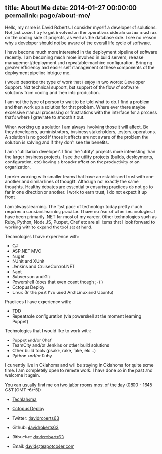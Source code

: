 title: About Me
date: 2014-01-27 00:00:00
permalink: page/about-me/
---
Hello, my name is David Roberts. I consider myself a developer of solutions. Not just code. I try to get involved on the operations side almost as much as on the coding side of projects, as well as the database side. I see no reason why a developer should not be aware of the overall life cycle of software.

I have become much more interested in the deployment pipeline of software recently. I am becoming much more involved in build servers, release management/deployment and repeatable machine configuration. Bringing greater efficiency and easier self management of these components of the deployment pipeline intrigue me.

I would describe the type of work that I enjoy in two words: Developer Support. Not technical support, but support of the flow of software solutions from coding and then into production.

I am not the type of person to wait to be told what to do. I find a problem and then work up a solution for that problem. Where ever there maybe excessive manual processing or frustrations with the interface for a process that's where I gravitate to smooth it out.

When working up a solution I am always involving those it will affect. Be they developers, administrators, business stakeholders, testers, operations. A solution is no good if those it affects are not aware of the problem the solution is solving and if they don't see the benefits.

I am a 'utilitarian developer'. I find the 'utility' projects more interesting than the larger business projects. I see the utility projects (builds, deployments, configuration, etc) having a broader affect on the productivity of an organization.

I prefer working with smaller teams that have an established trust with one another and similar lines of thought. Although not exactly the same thoughts. Healthy debates are essential to ensuring practices do not go to far in one direction or another. I work to earn trust, I do not expect it up front.

I am always learning. The fast pace of technology today pretty much requires a constant learning practice. I have no fear of other technologies. I have been primarily .NET for most of my career. Other technologies such as Ruby, Python, Node.JS, Puppet, Chef etc are all items that I look forward to working with to expand the tool set at hand.

Technologies I have experience with:
 * C#
 * ASP.NET MVC
 * Nuget
 * NUnit and XUnit
 * Jenkins and CruiseControl.NET
 * Nant
 * Subversion and Git
 * Powershell (does that even count though ;-) )
 * Octopus Deploy
 * Linux (In the past I've used ArchLinux and Ubuntu)

Practices I have experience with:
 * TDD
 * Repeatable configuration (via powershell at the moment learning Puppet)

Technologies that I would like to work with:
 * Puppet and/or Chef
 * TeamCity and/or Jenkins or other build solutions
 * Other build tools (psake, rake, fake, etc…)
 * Python and/or Ruby

I currently live in Oklahoma and will be staying in Oklahoma for quite some time. I am completely open to remote work. I have done so in the past and welcome it again.

You can usually find me on two jabbr rooms most of the day (0800 - 1645 CST (GMT -6/-5))

* [Techlahoma](https://jabbr.net/#/rooms/techlahoma)
* [Octopus Deploy](https://jabbr.net/#/rooms/octopus)


* Twitter: [davidroberts63](http://www.twitter.com/davidroberts63)
* Github: [davidroberts63](http://www.github.com/davidroberts63)
* Bitbucket: [davidroberts63](http://www.bitbucket.com/davidroberts63)
* Email: [david@teapotcoder.com](mailto:david@teapotcoder.com)
